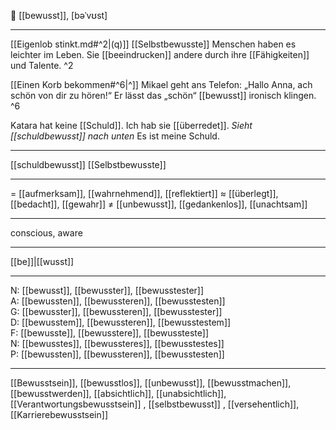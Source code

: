 🧠 [[bewusst]], [bəˈvʊst]

---
[[Eigenlob stinkt.md#^2|(q)]] [[Selbstbewusste]] Menschen haben es leichter im Leben. Sie [[beeindrucken]] andere durch ihre [[Fähigkeiten]] und Talente. ^2

 [[Einen Korb bekommen#^6|^]] Mikael geht ans Telefon: „Hallo Anna, ach schön von dir zu hören!“ Er lässt das „schön“ [[bewusst]] ironisch klingen. ^6

Katara hat keine [[Schuld]]. Ich hab sie [[überredet]]. _Sieht [[schuldbewusst]] nach unten_ Es ist meine Schuld.

---
[[schuldbewusst]]
[[Selbstbewusste]]

---
= [[aufmerksam]], [[wahrnehmend]], [[reflektiert]]
≈ [[überlegt]], [[bedacht]], [[gewahr]]
≠ [[unbewusst]], [[gedankenlos]], [[unachtsam]]

---
conscious, aware

---
[[be]]|[[wusst]]

---
N: [[bewusst]], [[bewusster]], [[bewusstester]]  
A: [[bewussten]], [[bewussteren]], [[bewusstesten]]  
G: [[bewusster]], [[bewussteren]], [[bewusstester]]  
D: [[bewusstem]], [[bewussteren]], [[bewusstestem]]  
F: [[bewusste]], [[bewusstere]], [[bewussteste]]  
N: [[bewusstes]], [[bewussteres]], [[bewusstestes]]  
P: [[bewussten]], [[bewussteren]], [[bewusstesten]]  

---
[[Bewusstsein]], [[bewusstlos]], [[unbewusst]], [[bewusstmachen]], [[bewusstwerden]], [[absichtlich]], [[unabsichtlich]], [[Verantwortungsbewusstsein]]
, [[selbstbewusst]]
, [[versehentlich]], [[Karrierebewusstsein]]